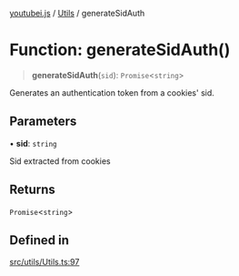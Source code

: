 [youtubei.js](../../../README.md) / [Utils](../README.md) / generateSidAuth

# Function: generateSidAuth()

> **generateSidAuth**(`sid`): `Promise`\<`string`\>

Generates an authentication token from a cookies' sid.

## Parameters

• **sid**: `string`

Sid extracted from cookies

## Returns

`Promise`\<`string`\>

## Defined in

[src/utils/Utils.ts:97](https://github.com/LuanRT/YouTube.js/blob/cf09f7bab14fcca99e1f3ae428c7337fea58cfa5/src/utils/Utils.ts#L97)

